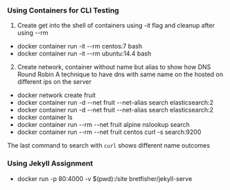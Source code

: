 ### Using Containers for CLI Testing
1) Create get into the shell of containers using -it flag and cleanup after using --rm

- docker container run -it --rm centos:7 bash
- docker container run -it --rm ubuntu:14.4 bash

2) Create network, container without name but alias to show how DNS Round Robin
A technique to have dns with same name on the hosted on different ips on the server
- docker network create fruit
- docker container run -d --net fruit --net-alias search elasticsearch:2
- docker container run -d --net fruit --net-alias search elasticsearch:2
- docker container ls
- docker container run --rm --net fruit alpine nslookup search
- docker container run --rm --net fruit centos curl -s search:9200

The last command to search with `curl` shows different name outcomes

### Using Jekyll Assignment
- docker run -p 80:4000 -v $(pwd):/site bretfisher/jekyll-serve
